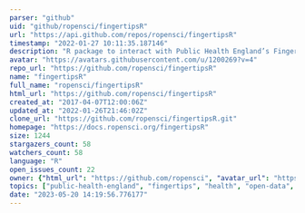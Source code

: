 ```yaml
---
parser: "github"
uid: "github/ropensci/fingertipsR"
url: "https://api.github.com/repos/ropensci/fingertipsR"
timestamp: "2022-01-27 10:11:35.187146"
description: "R package to interact with Public Health England’s Fingertips data tool"
avatar: "https://avatars.githubusercontent.com/u/1200269?v=4"
repo_url: "https://github.com/ropensci/fingertipsR"
name: "fingertipsR"
full_name: "ropensci/fingertipsR"
html_url: "https://github.com/ropensci/fingertipsR"
created_at: "2017-04-07T12:00:06Z"
updated_at: "2022-01-26T21:46:02Z"
clone_url: "https://github.com/ropensci/fingertipsR.git"
homepage: "https://docs.ropensci.org/fingertipsR"
size: 1244
stargazers_count: 58
watchers_count: 58
language: "R"
open_issues_count: 22
owner: {"html_url": "https://github.com/ropensci", "avatar_url": "https://avatars.githubusercontent.com/u/1200269?v=4", "login": "ropensci", "type": "Organization"}
topics: ["public-health-england", "fingertips", "health", "open-data", "public-health", "cran", "api-wrapper", "r", "rstats", "r-package", "peer-reviewed", "data-access"]
date: "2023-05-20 14:19:56.776177"
---
```

